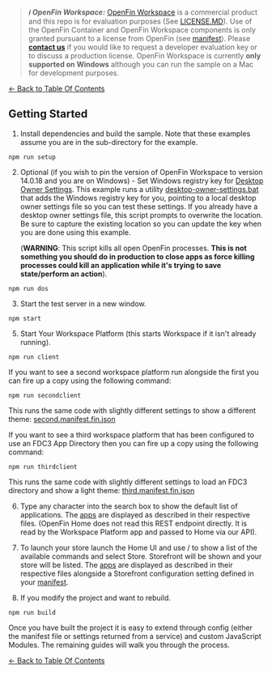 > **_:information_source: OpenFin Workspace:_** [OpenFin Workspace](https://www.openfin.co/workspace/) is a commercial product and this repo is for evaluation purposes (See [LICENSE.MD](../LICENSE.MD)). Use of the OpenFin Container and OpenFin Workspace components is only granted pursuant to a license from OpenFin (see [manifest](../public/manifest.fin.json)). Please [**contact us**](https://www.openfin.co/workspace/poc/) if you would like to request a developer evaluation key or to discuss a production license.
> OpenFin Workspace is currently **only supported on Windows** although you can run the sample on a Mac for development purposes.

[<- Back to Table Of Contents](../README.md)

## Getting Started

1. Install dependencies and build the sample. Note that these examples assume you are in the sub-directory for the example.

```shell
npm run setup
```

2. Optional (if you wish to pin the version of OpenFin Workspace to version 14.0.18 and you are on Windows) - Set Windows registry key for [Desktop Owner Settings](https://developers.openfin.co/of-docs/docs/desktop-owner-settings). This example runs a utility [desktop-owner-settings.bat](../../common/desktop-owner-settings.bat) that adds the Windows registry key for you, pointing to a local desktop owner settings file so you can test these settings. If you already have a desktop owner settings file, this script prompts to overwrite the location. Be sure to capture the existing location so you can update the key when you are done using this example.

   (**WARNING**: This script kills all open OpenFin processes. **This is not something you should do in production to close apps as force killing processes could kill an application while it's trying to save state/perform an action**).

```shell
npm run dos
```

3. Start the test server in a new window.

```shell
npm start
```

5. Start Your Workspace Platform (this starts Workspace if it isn't already running).

```shell
npm run client
```

If you want to see a second workspace platform run alongside the first you can fire up a copy using the following command:

```shell
npm run secondclient
```

This runs the same code with slightly different settings to show a different theme: [second.manifest.fin.json](../public/second.manifest.fin.json)

If you want to see a third workspace platform that has been configured to use an FDC3 App Directory then you can fire up a copy using the following command:

```shell
npm run thirdclient
```

This runs the same code with slightly different settings to load an FDC3 directory and show a light theme: [third.manifest.fin.json](../public/third.manifest.fin.json)

6. Type any character into the search box to show the default list of applications.
   The [apps](../public/common/apps.json) are displayed as described in their respective files. (OpenFin Home does not read this REST endpoint directly. It is read by the Workspace Platform app and passed to Home via our API).

7. To launch your store launch the Home UI and use / to show a list of the available commands and select Store. Storefront will be shown and your store will be listed.
   The [apps](../public/common/apps.json) are displayed as described in their respective files alongside a Storefront configuration setting defined in your [manifest](../public/manifest.fin.json).

8. If you modify the project and want to rebuild.

```shell
npm run build
```

Once you have built the project it is easy to extend through config (either the manifest file or settings returned from a service) and custom JavaScript Modules. The remaining guides will walk you through the process.

[<- Back to Table Of Contents](../README.md)
